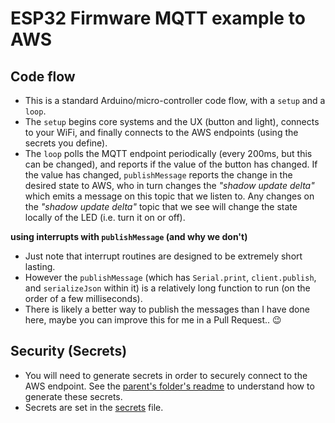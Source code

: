 # ESP32 Firmware MQTT example to AWS

## Code flow

- This is a standard Arduino/micro-controller code flow, with a `setup` and a `loop`.
- The `setup` begins core systems and the UX (button and light), connects to your WiFi, and finally connects to the AWS endpoints (using the secrets you define).
- The `loop` polls the MQTT endpoint periodically (every 200ms, but this can be changed), and reports if the value of the button has changed. If the value has changed, `publishMessage` reports the change in the desired state to AWS, who in turn changes the _"shadow update delta"_ which emits a message on this topic that we listen to. Any changes on the  _"shadow update delta"_ topic that we see will change the state locally of the LED (i.e. turn it on or off).

**using interrupts with `publishMessage` (and why we don't)**

- Just note that interrupt routines are designed to be extremely short lasting.
- However the `publishMessage` (which has `Serial.print`, `client.publish`, and `serializeJson` within it) is a relatively long function to run (on the order of a few milliseconds).
- There is likely a better way to publish the messages than I have done here, maybe you can improve this for me in a Pull Request.. 😉

## Security (Secrets)

- You will need to generate secrets in order to securely connect to the AWS endpoint. See the [parent's folder's readme](../README) to understand how to generate these secrets.
- Secrets are set in the [secrets](./include/configs/secrets.h) file.
